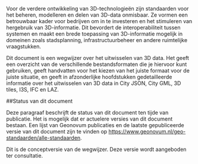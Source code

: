 Voor de verdere ontwikkeling van 3D-technologieën zijn standaarden voor het beheren, modelleren en delen van 3D-data onmisbaar. Ze vormen een betrouwbaar kader voor bedrijven om in te investeren en het stimuleren van hergebruik van 3D-informatie. Dit bevordert de interoperabiliteit tussen systemen en maakt een brede toepassing van 3D-informatie mogelijk in domeinen zoals stadsplanning, infrastructuurbeheer en andere ruimtelijke vraagstukken. 
 
Dit document is een wegwijzer over het uitwisselen van 3D data. Het geeft een overzicht van de verschillende bestandsformaten die je hiervoor kunt gebruiken, geeft handvatten voor het kiezen van het juiste formaat voor de juiste situatie, en geeft in afzonderlijke hoofdstukken gedetailleerde informatie over het uitwisselen van 3D data in City JSON, City GML, 3D tiles, I3S, IFC en LAZ. 

##Status van dit document 

Deze paragraaf beschrijft de status van dit document ten tijde van publicatie. Het is mogelijk dat er actuelere versies van dit document bestaan. Een lijst van Geonovum publicaties en de laatste gepubliceerde versie van dit document zijn te vinden op https://www.geonovum.nl/geo-standaarden/alle-standaarden. 

Dit is de conceptversie van de wegwijzer. Deze versie wordt aangeboden ter consultatie.
